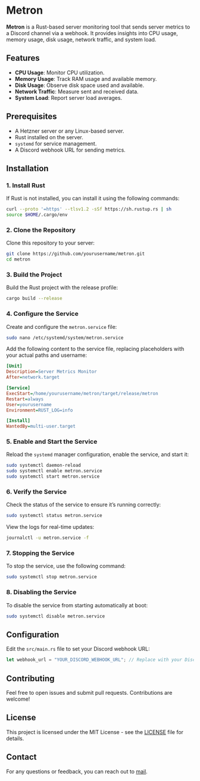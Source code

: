 # Metron

**Metron** is a Rust-based server monitoring tool that sends server metrics to a Discord channel via a webhook. It provides insights into CPU usage, memory usage, disk usage, network traffic, and system load.

## Features

- **CPU Usage**: Monitor CPU utilization.
- **Memory Usage**: Track RAM usage and available memory.
- **Disk Usage**: Observe disk space used and available.
- **Network Traffic**: Measure sent and received data.
- **System Load**: Report server load averages.

## Prerequisites

- A Hetzner server or any Linux-based server.
- Rust installed on the server.
- `systemd` for service management.
- A Discord webhook URL for sending metrics.

## Installation

### 1. Install Rust

If Rust is not installed, you can install it using the following commands:

```sh
curl --proto '=https' --tlsv1.2 -sSf https://sh.rustup.rs | sh
source $HOME/.cargo/env
```

### 2. Clone the Repository

Clone this repository to your server:

```sh
git clone https://github.com/yourusername/metron.git
cd metron
```

### 3. Build the Project

Build the Rust project with the release profile:

```sh
cargo build --release
```

### 4. Configure the Service

Create and configure the `metron.service` file:

```sh
sudo nano /etc/systemd/system/metron.service
```

Add the following content to the service file, replacing placeholders with your actual paths and username:

```ini
[Unit]
Description=Server Metrics Monitor
After=network.target

[Service]
ExecStart=/home/yourusername/metron/target/release/metron
Restart=always
User=yourusername
Environment=RUST_LOG=info

[Install]
WantedBy=multi-user.target
```

### 5. Enable and Start the Service

Reload the `systemd` manager configuration, enable the service, and start it:

```sh
sudo systemctl daemon-reload
sudo systemctl enable metron.service
sudo systemctl start metron.service
```

### 6. Verify the Service

Check the status of the service to ensure it’s running correctly:

```sh
sudo systemctl status metron.service
```

View the logs for real-time updates:

```sh
journalctl -u metron.service -f
```

### 7. Stopping the Service

To stop the service, use the following command:

```sh
sudo systemctl stop metron.service
```

### 8. Disabling the Service

To disable the service from starting automatically at boot:

```sh
sudo systemctl disable metron.service
```

## Configuration

Edit the `src/main.rs` file to set your Discord webhook URL:

```rust
let webhook_url = "YOUR_DISCORD_WEBHOOK_URL"; // Replace with your Discord webhook URL
```

## Contributing

Feel free to open issues and submit pull requests. Contributions are welcome!

## License

This project is licensed under the MIT License - see the [LICENSE](LICENSE) file for details.

## Contact

For any questions or feedback, you can reach out to [mail](mailto:work@sanju.sh).